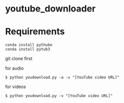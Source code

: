 # youtube_downloader

# Requirements

```
conda install pythube
conda install pytub3  
```


git clone first

for audio  
```
$ python youdownload.py -a -v "[YouTube video URL]"  
```
for videos 
```
$ python youdownload.py -v "[YouTube video URL]"
```
